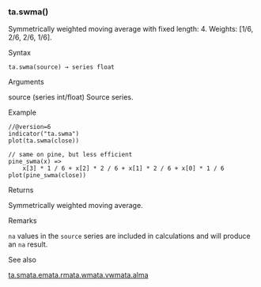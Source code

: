 ### ta.swma()

Symmetrically weighted moving average with fixed length: 4. Weights: [1/6, 2/6, 2/6, 1/6].

Syntax

```
ta.swma(source) → series float
```

Arguments

source (series int/float) Source series.

Example

```
//@version=6  
indicator("ta.swma")  
plot(ta.swma(close))  
  
// same on pine, but less efficient  
pine_swma(x) =>  
    x[3] * 1 / 6 + x[2] * 2 / 6 + x[1] * 2 / 6 + x[0] * 1 / 6  
plot(pine_swma(close))
```

Returns

Symmetrically weighted moving average.

Remarks

`na` values in the `source` series are included in calculations and will produce an `na` result.

See also

[ta.sma](#fun_ta.sma)[ta.ema](#fun_ta.ema)[ta.rma](#fun_ta.rma)[ta.wma](#fun_ta.wma)[ta.vwma](#fun_ta.vwma)[ta.alma](#fun_ta.alma)

